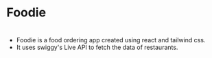 # Foodie
#
* Foodie is a food ordering app created using react and tailwind css.
* It uses swiggy's Live API to fetch the data of restaurants.
